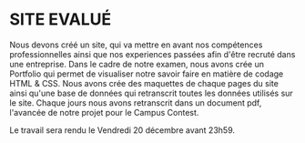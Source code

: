 # SITE EVALUÉ


Nous devons créé un site, qui va mettre en avant nos compétences professionnelles ainsi que nos experiences passées afin d'être recruté dans une entreprise.
Dans le cadre de notre examen, nous avons crée un Portfolio qui permet de visualiser notre savoir faire en matière de codage HTML & CSS.
Nous avons crée des maquettes de chaque pages du site ainsi qu'une base de données qui retranscrit toutes les données utilisés sur le site.
Chaque jours nous avons retranscrit dans un document pdf, l'avancée de notre projet pour le Campus Contest.

Le travail sera rendu le Vendredi 20 décembre avant 23h59.
